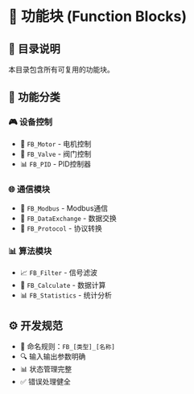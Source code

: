 # 🧩 功能块 (Function Blocks)

<div align="center">
<!-- ...language switcher... -->
</div>

## 📑 目录说明
本目录包含所有可复用的功能块。

## 📂 功能分类
### 🎮 设备控制
- 🚀 `FB_Motor` - 电机控制
- 🔄 `FB_Valve` - 阀门控制
- 📊 `FB_PID` - PID控制器

### 🌐 通信模块
- 🔌 `FB_Modbus` - Modbus通信
- 💾 `FB_DataExchange` - 数据交换
- 🔄 `FB_Protocol` - 协议转换

### 📊 算法模块
- 📈 `FB_Filter` - 信号滤波
- 🔢 `FB_Calculate` - 数据计算
- 📊 `FB_Statistics` - 统计分析

## ⚙️ 开发规范
- 📌 命名规则：`FB_[类型]_[名称]`
- 🔍 输入输出参数明确
- 📊 状态管理完整
- ✅ 错误处理健全